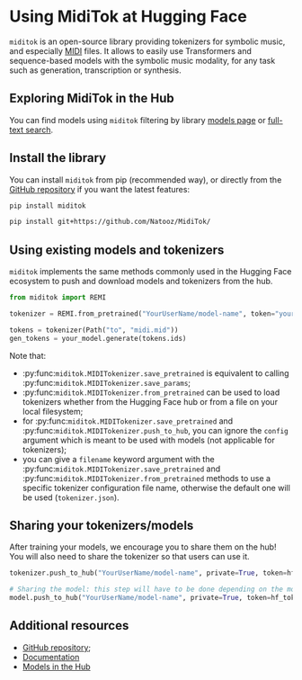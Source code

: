 # Using MidiTok at Hugging Face

`miditok` is an open-source library providing tokenizers for symbolic music, and especially [MIDI](https://fr.wikipedia.org/wiki/Musical_Instrument_Digital_Interface) files. It allows to easily use Transformers and sequence-based models with the symbolic music modality, for any task such as generation, transcription or synthesis.

## Exploring MidiTok in the Hub

You can find models using `miditok` filtering by library [models page](https://huggingface.co/models?library=miditok) or [full-text search](https://huggingface.co/search/full-text?q=miditok).

## Install the library

You can install `miditok` from pip (recommended way), or directly from the [GitHub repository](https://github.com/Natooz/MidiTok) if you want the latest features:

```bash
pip install miditok
```

```bash
pip install git+https://github.com/Natooz/MidiTok/
```

## Using existing models and tokenizers

`miditok` implements the same methods commonly used in the Hugging Face ecosystem to push and download models and tokenizers from the hub.

```python
from miditok import REMI

tokenizer = REMI.from_pretrained("YourUserName/model-name", token="your_hf_token")

tokens = tokenizer(Path("to", "midi.mid"))
gen_tokens = your_model.generate(tokens.ids)
```

Note that:

* :py:func:`miditok.MIDITokenizer.save_pretrained` is equivalent to calling :py:func:`miditok.MIDITokenizer.save_params`;
* :py:func:`miditok.MIDITokenizer.from_pretrained` can be used to load tokenizers whether from the Hugging Face hub or from a file on your local filesystem;
* for :py:func:`miditok.MIDITokenizer.save_pretrained` and :py:func:`miditok.MIDITokenizer.push_to_hub`, you can ignore the ``config`` argument which is meant to be used with models (not applicable for tokenizers);
* you can give a ``filename`` keyword argument with the :py:func:`miditok.MIDITokenizer.save_pretrained` and :py:func:`miditok.MIDITokenizer.from_pretrained` methods to use a specific tokenizer configuration file name, otherwise the default one will be used (``tokenizer.json``).

## Sharing your tokenizers/models

After training your models, we encourage you to share them on the hub!
You will also need to share the tokenizer so that users can use it.

```python
tokenizer.push_to_hub("YourUserName/model-name", private=True, token=hf_token)

# Sharing the model: this step will have to be done depending on the model's library
model.push_to_hub("YourUserName/model-name", private=True, token=hf_token)
```

## Additional resources

* [GitHub repository](https://github.com/Natooz/MidiTok);
* [Documentation](https://miditok.readthedocs.io)
* [Models in the Hub](https://huggingface.co/models?library=miditok&sort=trending)

